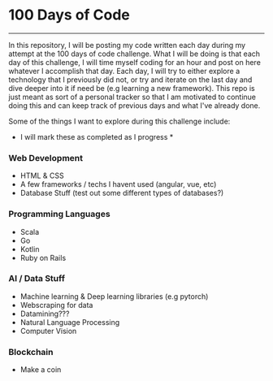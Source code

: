 # 100 Days of Code

---

In this repository, I will be posting my code written each day during my attempt at the 100 days of code challenge. What I will be doing is that each day of this challenge, I will time myself coding for an hour and post on here whatever I accomplish that day. Each day, I will try to either explore a technology that I previously did not, or try and iterate on the last day and dive deeper into it if need be (e.g learning a new framework). This repo is just meant as sort of a personal tracker so that I am motivated to continue doing this and can keep track of previous days and what I've already done. 

Some of the things I want to explore during this challenge include:

* I will mark these as completed as I progress *

### Web Development
- HTML & CSS
- A few frameworks / techs I havent used (angular, vue, etc)
- Database Stuff (test out some different types of databases?)

### Programming Languages
- Scala
- Go
- Kotlin
- Ruby on Rails

### AI / Data Stuff
- Machine learning & Deep learning libraries (e.g pytorch)
- Webscraping for data
- Datamining???
- Natural Language Processing
- Computer Vision

### Blockchain
- Make a coin

